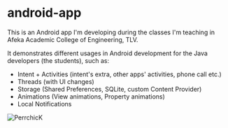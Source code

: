 # android-app

This is an Android app I'm developing during the classes I'm teaching in Afeka Academic College of Engineering, TLV.

It demonstrates different usages in Android development for the Java developers (the students), such as:
* Intent + Activities (intent's extra, other apps' activities, phone call etc.)
* Threads (with UI changes)
* Storage (Shared Preferences, SQLite, custom Content Provider)
* Animations (View animations, Property animations)
* Local Notifications


![PerrchicK](https://camo.githubusercontent.com/4b72635739320ca908b33ef61aa00ce05ffc7e3b/68747470733a2f2f646c2e64726f70626f7875736572636f6e74656e742e636f6d2f752f32333734313038372f4769744875622f47656e794d6f74696f6e2d616e64726f69642d6170702e706e67)

